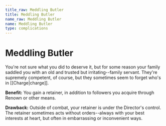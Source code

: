 ```yaml
---
title_raw: Meddling Butler
title: Meddling Butler
name_raw: Meddling Butler
name: Meddling Butler
type: complications
---
```


# Meddling Butler

You're not sure what you did to deserve it, but for some reason your family saddled you with an old and trusted but irritating--family servant. They're supremely competent, of course, but they sometimes seem to forget who's in [[Charge|charge]].

**Benefit:** You gain a retainer, in addition to followers you acquire through Renown or other means.

**Drawback:** Outside of combat, your retainer is under the Director's control. The retainer sometimes acts without orders--always with your best interests at heart, but often in embarrassing or inconvenient ways.
